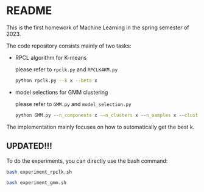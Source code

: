 # README

This is the first homework of Machine Learning in the spring semester of 2023.

The code repository consists mainly of two tasks:

- RPCL algorithm for K-means

  please refer to `rpclk.py` and `RPCLK4KM.py`

  ```bash
  python rpclk.py --k x --beta x
  ```

- model selections for GMM clustering

  please refer to `GMM.py` and `model_selection.py`

  ```bash
  python GMM.py --n_components x --n_clusters x --n_samples x --cluster_std x --method x
  ```

The implementation mainly focuses on how to automatically get the best k.

## UPDATED!!!

To do the experiments, you can directly use the bash command:

```bash
bash experiment_rpclk.sh
```

```bash
bash experiment_gmm.sh
```





